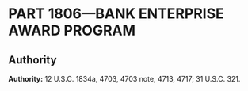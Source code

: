 # PART 1806—BANK ENTERPRISE AWARD PROGRAM


## Authority

**Authority:** 12 U.S.C. 1834a, 4703, 4703 note, 4713, 4717; 31 U.S.C. 321.




